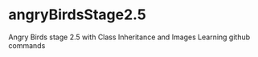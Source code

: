 # angryBirdsStage2.5
Angry Birds stage 2.5 with Class Inheritance and Images
Learning github commands